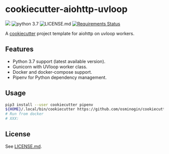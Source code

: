 cookiecutter-aiohttp-uvloop
===========================
[![](https://img.shields.io/github/release/osminogin/cookiecutter-aiohttp-uvloop.svg?style=flat)](https://github.com/osminogin/cookiecutter-aiohttp-uvloop/releases/latest) ![python 3.7](https://img.shields.io/badge/python-3.7-green.svg?style=flat) ![LICENSE.md](https://img.shields.io/badge/license-MIT-green.svg) [![Requirements Status](https://requires.io/github/osminogin/cookiecutter-aiohttp-uvloop/requirements.svg?branch=master)](https://requires.io/github/osminogin/cookiecutter-aiohttp-uvloop/requirements/?branch=master)

A [cookiecutter](https://github.com/audreyr/cookiecutter) project template for aiohttp on uvloop workers.

Features
--------
- Python 3.7 support (latest available version).
- Gunicorn with UVloop worker class.
- Docker and docker-compose support.
- Pipenv for Python dependency management.

Usage
-----

```bash
pip3 install --user cookiecutter pipenv
${HOME}/.local/bin/cookiecutter https://github.com/osminogin/cookiecutter-aiohttp-uvloop.git
# Run from docker
# XXX:
```

License
-------

See [LICENSE.md](https://github.com/osminogin/cookiecutter-aiohttp-uvloop/blob/master/LICENSE.md).
